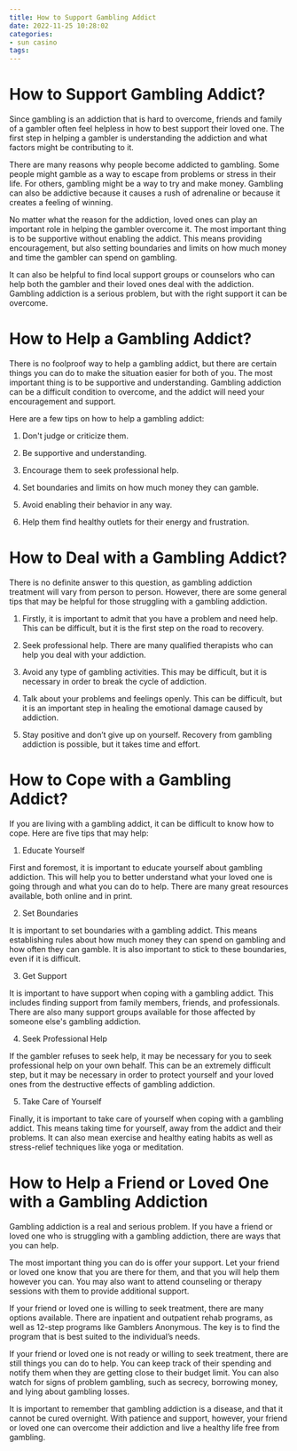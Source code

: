 ```yaml
---
title: How to Support Gambling Addict
date: 2022-11-25 10:28:02
categories:
- sun casino
tags:
---
```



#  How to Support Gambling Addict?

Since gambling is an addiction that is hard to overcome, friends and family of a gambler often feel helpless in how to best support their loved one. The first step in helping a gambler is understanding the addiction and what factors might be contributing to it.

There are many reasons why people become addicted to gambling. Some people might gamble as a way to escape from problems or stress in their life. For others, gambling might be a way to try and make money. Gambling can also be addictive because it causes a rush of adrenaline or because it creates a feeling of winning.

No matter what the reason for the addiction, loved ones can play an important role in helping the gambler overcome it. The most important thing is to be supportive without enabling the addict. This means providing encouragement, but also setting boundaries and limits on how much money and time the gambler can spend on gambling.

It can also be helpful to find local support groups or counselors who can help both the gambler and their loved ones deal with the addiction. Gambling addiction is a serious problem, but with the right support it can be overcome.

#  How to Help a Gambling Addict?

There is no foolproof way to help a gambling addict, but there are certain things you can do to make the situation easier for both of you. The most important thing is to be supportive and understanding. Gambling addiction can be a difficult condition to overcome, and the addict will need your encouragement and support.

Here are a few tips on how to help a gambling addict:

1. Don't judge or criticize them.

2. Be supportive and understanding.

3. Encourage them to seek professional help.

4. Set boundaries and limits on how much money they can gamble.

5. Avoid enabling their behavior in any way.

6. Help them find healthy outlets for their energy and frustration.

#  How to Deal with a Gambling Addict?

There is no definite answer to this question, as gambling addiction treatment will vary from person to person. However, there are some general tips that may be helpful for those struggling with a gambling addiction.

1. Firstly, it is important to admit that you have a problem and need help. This can be difficult, but it is the first step on the road to recovery.

2. Seek professional help. There are many qualified therapists who can help you deal with your addiction.

3. Avoid any type of gambling activities. This may be difficult, but it is necessary in order to break the cycle of addiction.

4. Talk about your problems and feelings openly. This can be difficult, but it is an important step in healing the emotional damage caused by addiction.

5. Stay positive and don’t give up on yourself. Recovery from gambling addiction is possible, but it takes time and effort.

#  How to Cope with a Gambling Addict?

If you are living with a gambling addict, it can be difficult to know how to cope. Here are five tips that may help:

1. Educate Yourself

First and foremost, it is important to educate yourself about gambling addiction. This will help you to better understand what your loved one is going through and what you can do to help. There are many great resources available, both online and in print.

2. Set Boundaries

It is important to set boundaries with a gambling addict. This means establishing rules about how much money they can spend on gambling and how often they can gamble. It is also important to stick to these boundaries, even if it is difficult.

3. Get Support

It is important to have support when coping with a gambling addict. This includes finding support from family members, friends, and professionals. There are also many support groups available for those affected by someone else's gambling addiction.

4. Seek Professional Help

If the gambler refuses to seek help, it may be necessary for you to seek professional help on your own behalf. This can be an extremely difficult step, but it may be necessary in order to protect yourself and your loved ones from the destructive effects of gambling addiction.

5. Take Care of Yourself

Finally, it is important to take care of yourself when coping with a gambling addict. This means taking time for yourself, away from the addict and their problems. It can also mean exercise and healthy eating habits as well as stress-relief techniques like yoga or meditation.

#  How to Help a Friend or Loved One with a Gambling Addiction

Gambling addiction is a real and serious problem. If you have a friend or loved one who is struggling with a gambling addiction, there are ways that you can help.

The most important thing you can do is offer your support. Let your friend or loved one know that you are there for them, and that you will help them however you can. You may also want to attend counseling or therapy sessions with them to provide additional support.

If your friend or loved one is willing to seek treatment, there are many options available. There are inpatient and outpatient rehab programs, as well as 12-step programs like Gamblers Anonymous. The key is to find the program that is best suited to the individual’s needs.

If your friend or loved one is not ready or willing to seek treatment, there are still things you can do to help. You can keep track of their spending and notify them when they are getting close to their budget limit. You can also watch for signs of problem gambling, such as secrecy, borrowing money, and lying about gambling losses.

It is important to remember that gambling addiction is a disease, and that it cannot be cured overnight. With patience and support, however, your friend or loved one can overcome their addiction and live a healthy life free from gambling.